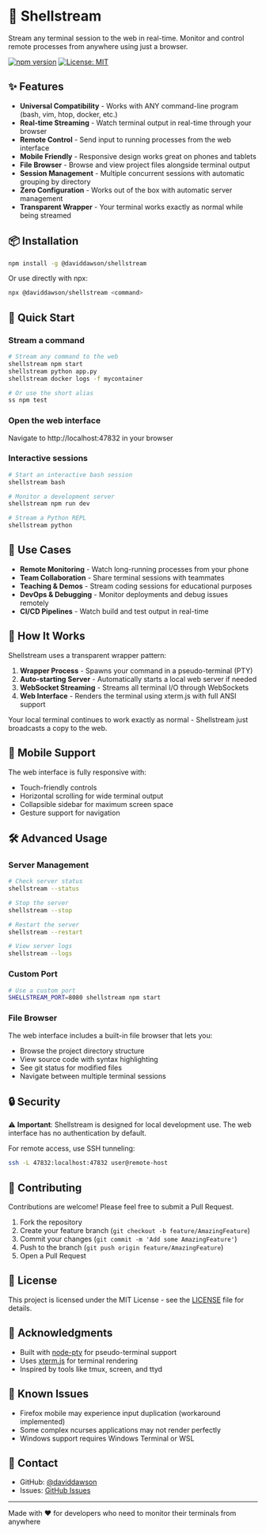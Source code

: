 # 🚀 Shellstream

Stream any terminal session to the web in real-time. Monitor and control remote processes from anywhere using just a browser.

[![npm version](https://badge.fury.io/js/%40daviddawson%2Fshellstream.svg)](https://www.npmjs.com/package/@daviddawson/shellstream)
[![License: MIT](https://img.shields.io/badge/License-MIT-yellow.svg)](https://opensource.org/licenses/MIT)

## ✨ Features

- **Universal Compatibility** - Works with ANY command-line program (bash, vim, htop, docker, etc.)
- **Real-time Streaming** - Watch terminal output in real-time through your browser
- **Remote Control** - Send input to running processes from the web interface
- **Mobile Friendly** - Responsive design works great on phones and tablets
- **File Browser** - Browse and view project files alongside terminal output
- **Session Management** - Multiple concurrent sessions with automatic grouping by directory
- **Zero Configuration** - Works out of the box with automatic server management
- **Transparent Wrapper** - Your terminal works exactly as normal while being streamed

## 📦 Installation

```bash
npm install -g @daviddawson/shellstream
```

Or use directly with npx:
```bash
npx @daviddawson/shellstream <command>
```

## 🚀 Quick Start

### Stream a command
```bash
# Stream any command to the web
shellstream npm start
shellstream python app.py
shellstream docker logs -f mycontainer

# Or use the short alias
ss npm test
```

### Open the web interface
Navigate to http://localhost:47832 in your browser

### Interactive sessions
```bash
# Start an interactive bash session
shellstream bash

# Monitor a development server
shellstream npm run dev

# Stream a Python REPL
shellstream python
```

## 🎯 Use Cases

- **Remote Monitoring** - Watch long-running processes from your phone
- **Team Collaboration** - Share terminal sessions with teammates  
- **Teaching & Demos** - Stream coding sessions for educational purposes
- **DevOps & Debugging** - Monitor deployments and debug issues remotely
- **CI/CD Pipelines** - Watch build and test output in real-time

## 🔧 How It Works

Shellstream uses a transparent wrapper pattern:

1. **Wrapper Process** - Spawns your command in a pseudo-terminal (PTY)
2. **Auto-starting Server** - Automatically starts a local web server if needed
3. **WebSocket Streaming** - Streams all terminal I/O through WebSockets
4. **Web Interface** - Renders the terminal using xterm.js with full ANSI support

Your local terminal continues to work exactly as normal - Shellstream just broadcasts a copy to the web.

## 📱 Mobile Support

The web interface is fully responsive with:
- Touch-friendly controls
- Horizontal scrolling for wide terminal output
- Collapsible sidebar for maximum screen space
- Gesture support for navigation

## 🛠️ Advanced Usage

### Server Management

```bash
# Check server status
shellstream --status

# Stop the server
shellstream --stop

# Restart the server  
shellstream --restart

# View server logs
shellstream --logs
```

### Custom Port

```bash
# Use a custom port
SHELLSTREAM_PORT=8080 shellstream npm start
```

### File Browser

The web interface includes a built-in file browser that lets you:
- Browse the project directory structure
- View source code with syntax highlighting
- See git status for modified files
- Navigate between multiple terminal sessions

## 🔒 Security

⚠️ **Important**: Shellstream is designed for local development use. The web interface has no authentication by default. 

For remote access, use SSH tunneling:
```bash
ssh -L 47832:localhost:47832 user@remote-host
```

## 🤝 Contributing

Contributions are welcome! Please feel free to submit a Pull Request.

1. Fork the repository
2. Create your feature branch (`git checkout -b feature/AmazingFeature`)
3. Commit your changes (`git commit -m 'Add some AmazingFeature'`)
4. Push to the branch (`git push origin feature/AmazingFeature`)
5. Open a Pull Request

## 📝 License

This project is licensed under the MIT License - see the [LICENSE](LICENSE) file for details.

## 🙏 Acknowledgments

- Built with [node-pty](https://github.com/microsoft/node-pty) for pseudo-terminal support
- Uses [xterm.js](https://github.com/xtermjs/xterm.js) for terminal rendering
- Inspired by tools like tmux, screen, and ttyd

## 🐛 Known Issues

- Firefox mobile may experience input duplication (workaround implemented)
- Some complex ncurses applications may not render perfectly
- Windows support requires Windows Terminal or WSL

## 📧 Contact

- GitHub: [@daviddawson](https://github.com/daviddawson)
- Issues: [GitHub Issues](https://github.com/daviddawson/shellstream/issues)

---

Made with ❤️ for developers who need to monitor their terminals from anywhere